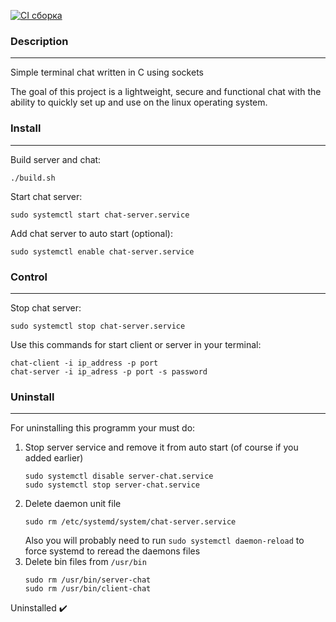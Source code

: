[![CI сборка](https://github.com/muerewa/C-Chat/actions/workflows/c-cpp.yml/badge.svg?branch=master)](https://github.com/muerewa/C-Chat/actions/workflows/c-cpp.yml)
### Description
____
Simple terminal chat written in C using sockets

The goal of this project is a lightweight, secure and functional chat with the ability to quickly set up and use on the linux operating system.

### Install
____
Build server and chat:
```
./build.sh
```
Start chat server:
```
sudo systemctl start chat-server.service 
```
Add chat server to auto start (optional):
```
sudo systemctl enable chat-server.service
```
### Control
____
Stop chat server:
```
sudo systemctl stop chat-server.service
```
Use this commands for start client or server in your terminal:
```
chat-client -i ip_address -p port
chat-server -i ip_adress -p port -s password
```
### Uninstall
____
For uninstalling this programm your must do:
1. Stop server service and remove it from auto start (of course if you added earlier)
    ```
    sudo systemctl disable server-chat.service
    sudo systemctl stop server-chat.service
    ```
2. Delete daemon unit file
    ```
    sudo rm /etc/systemd/system/chat-server.service
    ```
    Also you will probably need to run ```sudo systemctl daemon-reload``` to force systemd to reread the daemons files
3. Delete bin files from ```/usr/bin```
    ```
    sudo rm /usr/bin/server-chat
    sudo rm /usr/bin/client-chat
    ```
Uninstalled :heavy_check_mark:
